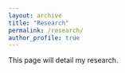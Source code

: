 ```yaml
---
layout: archive
title: "Research"
permalink: /research/
author_profile: true
---
```


This page will detail my research.
